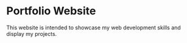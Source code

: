 # Portfolio Website
This website is intended to showcase my web development skills and display my projects.

